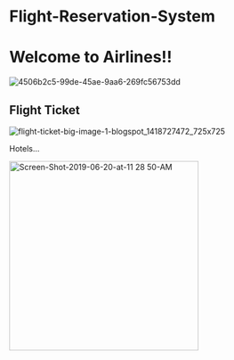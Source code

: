 # Flight-Reservation-System
<h1>Welcome to Airlines!! </h1>

![4506b2c5-99de-45ae-9aa6-269fc56753dd](https://user-images.githubusercontent.com/75172497/104131796-c598dd80-539e-11eb-8e51-c180c22e6e22.jpeg)

<h2> Flight Ticket</h2>

![flight-ticket-big-image-1-blogspot_1418727472_725x725](https://user-images.githubusercontent.com/75172497/104131896-874fee00-539f-11eb-84a9-2e345f77ea3a.jpg)

Hotels... 


<img width="340" alt="Screen-Shot-2019-06-20-at-11 28 50-AM" src="https://user-images.githubusercontent.com/75172497/104132004-7eabe780-53a0-11eb-9feb-60469fdac5ff.png">
